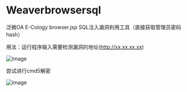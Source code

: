 # Weaverbrowsersql
泛微OA E-Cology browser.jsp SQL注入漏洞利用工具（直接获取管理员密码hash）

用法：运行程序输入需要检测漏洞的地址(http://xx.xx.xx.xx)

![image](https://github.com/Pizz33/Weaverbrowsersql/assets/88339946/fd6289ce-7151-45e5-85ff-8c8526662122)

尝试进行cmd5解密

![image](https://github.com/Pizz33/Weaverbrowsersql/assets/88339946/778470d5-b867-46ea-accd-338c28658ea3)

